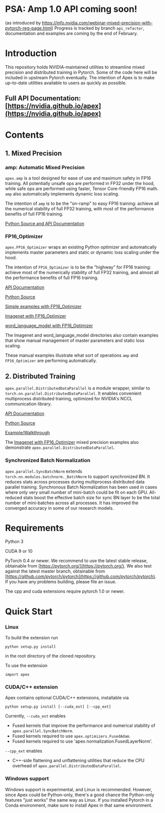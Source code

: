 # PSA:  Amp 1.0 API coming soon!  
(as introduced by https://info.nvidia.com/webinar-mixed-precision-with-pytorch-reg-page.html)
Progress is tracked by branch `api_refactor`, documentation and examples are coming by the end of February.

# Introduction

This repository holds NVIDIA-maintained utilities to streamline 
mixed precision and distributed training in Pytorch. 
Some of the code here will be included in upstream Pytorch eventually.
The intention of Apex is to make up-to-date utilities available to 
users as quickly as possible.

## Full API Documentation: [https://nvidia.github.io/apex](https://nvidia.github.io/apex)

# Contents

## 1. Mixed Precision 

### amp:  Automatic Mixed Precision

`apex.amp` is a tool designed for ease of use and maximum safety in FP16 training.  All potentially unsafe ops are performed in FP32 under the hood, while safe ops are performed using faster, Tensor Core-friendly FP16 math.  `amp` also automatically implements dynamic loss scaling. 

The intention of `amp` is to be the "on-ramp" to easy FP16 training: achieve all the numerical stability of full FP32 training, with most of the performance benefits of full FP16 training.

[Python Source and API Documentation](https://github.com/NVIDIA/apex/tree/master/apex/amp)

### FP16_Optimizer

`apex.FP16_Optimizer` wraps an existing Python optimizer and automatically implements master parameters and static or dynamic loss scaling under the hood.

The intention of `FP16_Optimizer` is to be the "highway" for FP16 training: achieve most of the numerically stability of full FP32 training, and almost all the performance benefits of full FP16 training.

[API Documentation](https://nvidia.github.io/apex/fp16_utils.html#automatic-management-of-master-params-loss-scaling)

[Python Source](https://github.com/NVIDIA/apex/tree/master/apex/fp16_utils)

[Simple examples with FP16_Optimizer](https://github.com/NVIDIA/apex/tree/master/examples/FP16_Optimizer_simple)

[Imagenet with FP16_Optimizer](https://github.com/NVIDIA/apex/tree/master/examples/imagenet)

[word_language_model with FP16_Optimizer](https://github.com/NVIDIA/apex/tree/master/examples/word_language_model)

The Imagenet and word_language_model directories also contain examples that show manual management of master parameters and static loss scaling.  

These manual examples illustrate what sort of operations `amp` and `FP16_Optimizer` are performing automatically.

## 2. Distributed Training

`apex.parallel.DistributedDataParallel` is a module wrapper, similar to 
`torch.nn.parallel.DistributedDataParallel`.  It enables convenient multiprocess distributed training,
optimized for NVIDIA's NCCL communication library.

[API Documentation](https://nvidia.github.io/apex/parallel.html)

[Python Source](https://github.com/NVIDIA/apex/tree/master/apex/parallel)

[Example/Walkthrough](https://github.com/NVIDIA/apex/tree/master/examples/distributed)

The [Imagenet with FP16_Optimizer](https://github.com/NVIDIA/apex/tree/master/examples/imagenet) 
mixed precision examples also demonstrate `apex.parallel.DistributedDataParallel`.

### Synchronized Batch Normalization

`apex.parallel.SyncBatchNorm` extends `torch.nn.modules.batchnorm._BatchNorm` to
support synchronized BN.
It reduces stats across processes during multiprocess distributed data parallel
training.
Synchronous Batch Normalization has been used in cases where only very small
number of mini-batch could be fit on each GPU.
All-reduced stats boost the effective batch size for sync BN layer to be the
total number of mini-batches across all processes.
It has improved the converged accuracy in some of our research models.

# Requirements

Python 3

CUDA 9 or 10

PyTorch 0.4 or newer.  We recommend to use the latest stable release, obtainable from 
[https://pytorch.org/](https://pytorch.org/).  We also test against the latest master branch, obtainable from [https://github.com/pytorch/pytorch](https://github.com/pytorch/pytorch).  
If you have any problems building, please file an issue.

The cpp and cuda extensions require pytorch 1.0 or newer.



# Quick Start

### Linux
To build the extension run
```
python setup.py install
```
in the root directory of the cloned repository.

To use the extension
```
import apex
```

### CUDA/C++ extension
Apex contains optional CUDA/C++ extensions, installable via
```
python setup.py install [--cuda_ext] [--cpp_ext]
```
Currently, `--cuda_ext` enables
- Fused kernels that improve the performance and numerical stability of `apex.parallel.SyncBatchNorm`.
- Fused kernels required to use `apex.optimizers.FusedAdam`.
- Fused kernels required to use 'apex.normalization.FusedLayerNorm'.

`--cpp_ext` enables
- C++-side flattening and unflattening utilities that reduce the CPU overhead of `apex.parallel.DistributedDataParallel`.

### Windows support
Windows support is experimental, and Linux is recommended.  However, since Apex could be Python-only, there's a good chance the Python-only features "just works" the same way as Linux.  If you installed Pytorch in a Conda environment, make sure to install Apex in that same environment.

<!--
reparametrization and RNN API under construction

Current version of apex contains:
3. Reparameterization function that allows you to recursively apply reparameterization to an entire module (including children modules).
4. An experimental and in development flexible RNN API.
-->
